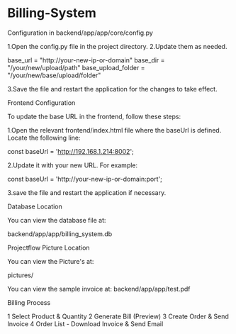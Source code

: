 # Billing-System

Configuration in backend/app/app/core/config.py

1.Open the config.py file in the project directory.
2.Update them as needed.

  base_url = "http://your-new-ip-or-domain" 
  base_dir = "/your/new/upload/path"
  base_upload_folder = "/your/new/base/upload/folder"

3.Save the file and restart the application for the changes to take effect.


Frontend Configuration

To update the base URL in the frontend, follow these steps:

1.Open the relevant frontend/index.html file where the baseUrl is defined.
  Locate the following line:

  const baseUrl = 'http://192.168.1.214:8002';

2.Update it with your new URL. For example:

   const baseUrl = 'http://your-new-ip-or-domain:port';

3.save the file and restart the application if necessary.


Database Location

You can view the database file at:

   backend/app/app/billing_system.db
   
Projectflow Picture Location

You can view the Picture's at:

   pictures/
   
You can view the sample invoice at:
  backend/app/app/test.pdf
  
  
Billing Process

1 Select Product & Quantity
2 Generate Bill (Preview)
3 Create Order & Send Invoice
4 Order List - Download Invoice & Send Email
